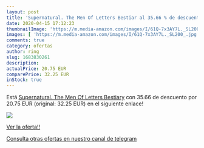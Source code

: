 ```yaml
---
layout: post
title: 'Supernatural. The Men Of Letters Bestiar al 35.66 % de descuento'
date: 2020-04-15 17:12:23
thumbnailImage: 'https://m.media-amazon.com/images/I/61Q-7x3AY7L._SL200_.jpg'
images: [ 'https://m.media-amazon.com/images/I/61Q-7x3AY7L._SL200_.jpg' ]
comments: true
category: ofertas
author: ring
slug: 1683830261
description:
actualPrice: 20.75 EUR
comparePrice: 32.25 EUR
inStock: true
---
```


Está [Supernatural. The Men Of Letters Bestiary](https://www.amazon.es/dp/1683830261/?tag=redken-21) con 35.66 de descuento por 20.75 EUR (original: 32.25 EUR) en el siguiente enlace!

[![](https://m.media-amazon.com/images/I/61Q-7x3AY7L._SL200_.jpg)](https://www.amazon.es/dp/1683830261/?tag=redken-21)

[Ver la oferta!!](https://www.amazon.es/dp/1683830261/?tag=redken-21)

[Consulta otras ofertas en nuestro canal de telegram](https://t.me/s/ofertas25)
